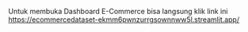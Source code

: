 Untuk membuka Dashboard E-Commerce bisa langsung klik link ini https://ecommercedataset-ekmm6pwnzurrgsownnww5l.streamlit.app/ 
